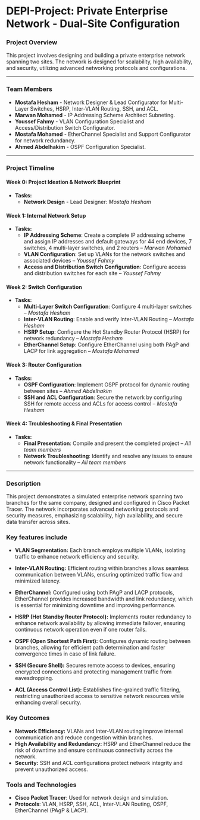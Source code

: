 # DEPI-Project: **Private Enterprise Network - Dual-Site Configuration**

### Project Overview

This project involves designing and building a private enterprise network spanning two sites. The network is designed for scalability, high availability, and security, utilizing advanced networking protocols and configurations.

---

### Team Members

- **Mostafa Hesham** - Network Designer & Lead Configurator for Multi-Layer Switches, HSRP, Inter-VLAN Routing, SSH, and ACL.
- **Marwan Mohamed** - IP Addressing Scheme Architect Subneting.
- **Youssef Fahmy** - VLAN Configuration Specialist and Access/Distribution Switch Configurator.
- **Mostafa Mohamed** - EtherChannel Specialist and Support Configurator for network redundancy.
- **Ahmed Abdelhakim** - OSPF Configuration Specialist.

--- 

### Project Timeline

#### **Week 0: Project Ideation & Network Blueprint**

- **Tasks:**
  - **Network Design** - Lead Designer: *Mostafa Hesham*

#### **Week 1: Internal Network Setup**

- **Tasks:**
  - **IP Addressing Scheme**: Create a complete IP addressing scheme and assign IP addresses and default gateways for 44 end devices, 7 switches, 4 multi-layer switches, and 2 routers – *Marwan Mohamed*
  - **VLAN Configuration**: Set up VLANs for the network switches and associated devices – *Youssef Fahmy*
  - **Access and Distribution Switch Configuration**: Configure access and distribution switches for each site – *Youssef Fahmy*

#### **Week 2: Switch Configuration**

- **Tasks:**
  - **Multi-Layer Switch Configuration**: Configure 4 multi-layer switches – *Mostafa Hesham*
  - **Inter-VLAN Routing**: Enable and verify Inter-VLAN Routing – *Mostafa Hesham*
  - **HSRP Setup**: Configure the Hot Standby Router Protocol (HSRP) for network redundancy – *Mostafa Hesham*
  - **EtherChannel Setup**: Configure EtherChannel using both PAgP and LACP for link aggregation – *Mostafa Mohamed*

#### **Week 3: Router Configuration**

- **Tasks:**
  - **OSPF Configuration**: Implement OSPF protocol for dynamic routing between sites – *Ahmed Abdelhakim*
  - **SSH and ACL Configuration**: Secure the network by configuring SSH for remote access and ACLs for access control – *Mostafa Hesham*

#### **Week 4: Troubleshooting & Final Presentation**

- **Tasks:**
  - **Final Presentation**: Compile and present the completed project – *All team members*
  - **Network Troubleshooting**: Identify and resolve any issues to ensure network functionality – *All team members*

---

### Description

This project demonstrates a simulated enterprise network spanning two branches for the same company, designed and configured in Cisco Packet Tracer. The network incorporates advanced networking protocols and security measures, emphasizing scalability, high availability, and secure data transfer across sites.

### Key features include

- **VLAN Segmentation:** Each branch employs multiple VLANs, isolating traffic to enhance network efficiency and security.
  
- **Inter-VLAN Routing:** Efficient routing within branches allows seamless communication between VLANs, ensuring optimized traffic flow and minimized latency.

- **EtherChannel:** Configured using both PAgP and LACP protocols, EtherChannel provides increased bandwidth and link redundancy, which is essential for minimizing downtime and improving performance.

- **HSRP (Hot Standby Router Protocol):** Implements router redundancy to enhance network availability by allowing immediate failover, ensuring continuous network operation even if one router fails.

- **OSPF (Open Shortest Path First):** Configures dynamic routing between branches, allowing for efficient path determination and faster convergence times in case of link failure.

- **SSH (Secure Shell):** Secures remote access to devices, ensuring encrypted connections and protecting management traffic from eavesdropping.

- **ACL (Access Control List):** Establishes fine-grained traffic filtering, restricting unauthorized access to sensitive network resources while enhancing overall security.

### Key Outcomes

- **Network Efficiency:** VLANs and Inter-VLAN routing improve internal communication and reduce congestion within branches.
- **High Availability and Redundancy:** HSRP and EtherChannel reduce the risk of downtime and ensure continuous connectivity across the network.
- **Security:** SSH and ACL configurations protect network integrity and prevent unauthorized access.
  
### Tools and Technologies

- **Cisco Packet Tracer**: Used for network design and simulation.
- **Protocols**: VLAN, HSRP, SSH, ACL, Inter-VLAN Routing, OSPF, EtherChannel (PAgP & LACP).

  
